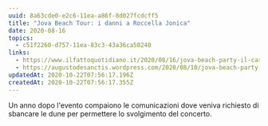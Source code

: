 ```yaml
---
uuid: 8a63cde0-e2c6-11ea-a86f-8d027fcdcff5
title: "Jova Beach Tour: i danni a Roccella Jonica"
date: 2020-08-16
topics:
  - c51f2260-d757-11ea-83c3-43a36ca50240
links:
  - https://www.ilfattoquotidiano.it/2020/08/16/jova-beach-party-il-caso-di-roccella-jonica-dimostra-quanto-poco-valgano-i-vincoli-ambientali/5898354/
  - https://augustodesanctis.wordpress.com/2020/08/10/jova-beach-party-dopo-un-anno-si-scopre-che/
updatedAt: 2020-10-22T07:56:17.196Z
createdAt: 2020-10-22T07:56:17.355Z
---
```

Un anno dopo l'evento compaiono le comunicazioni dove veniva richiesto di sbancare le dune per permettere lo svolgimento del concerto.